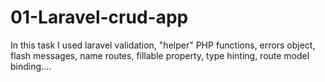 # 01-Laravel-crud-app
In this task I used laravel validation, "helper" PHP functions, errors object, flash messages, name routes, fillable property, type hinting, route model binding....
